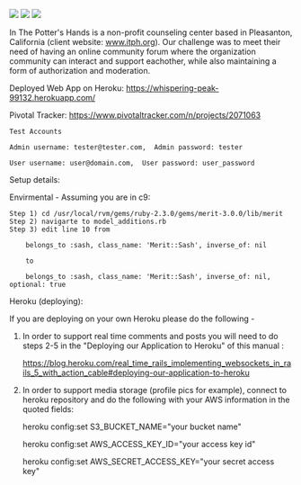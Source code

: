 <a href="https://codeclimate.com/github/migugalde/ITPH-Forum/"><img src="https://codeclimate.com/github/migugalde/ITPH-Forum/badges/gpa.svg" /></a> <a href="https://codeclimate.com/github/migugalde/ITPH-Forum/coverage"><img src="https://codeclimate.com/github/migugalde/ITPH-Forum/coverage.svg"/></a> <a href="https://travis-ci.org/migugalde/ITPH-Forum"> <img src="https://travis-ci.org/migugalde/ITPH-Forum.svg?branch=master" /></a> 

In The Potter's Hands is a non-profit counseling center based in Pleasanton, California (client website: www.itph.org). 
Our challenge was to meet their need of having an online community forum where the organization community can interact and support eachother, while also maintaining a form of authorization and moderation.

Deployed Web App on Heroku: https://whispering-peak-99132.herokuapp.com/

Pivotal Tracker:
https://www.pivotaltracker.com/n/projects/2071063

    Test Accounts 
    
    Admin username: tester@tester.com,  Admin password: tester
    
    User username: user@domain.com,  User password: user_password
    
Setup details:

Envirmental - 
    Assuming you are in c9:

    Step 1) cd /usr/local/rvm/gems/ruby-2.3.0/gems/merit-3.0.0/lib/merit
    Step 2) navigarte to model_additions.rb 
    Step 3) edit line 10 from 

        belongs_to :sash, class_name: 'Merit::Sash', inverse_of: nil

        to 

        belongs_to :sash, class_name: 'Merit::Sash', inverse_of: nil, optional: true

Heroku (deploying):

If you are deploying on your own Heroku please do the following - 

1) In order to support real time comments and posts you will need to do steps 2-5 in the "Deploying our Application to Heroku" of this manual :

    https://blog.heroku.com/real_time_rails_implementing_websockets_in_rails_5_with_action_cable#deploying-our-application-to-heroku

2) In order to support media storage (profile pics for example), connect to heroku repository and do the following with your AWS information in the quoted fields:

    heroku config:set S3_BUCKET_NAME="your bucket name"
    
    heroku config:set AWS_ACCESS_KEY_ID="your access key id"
    
    heroku config:set AWS_SECRET_ACCESS_KEY="your secret access key"
